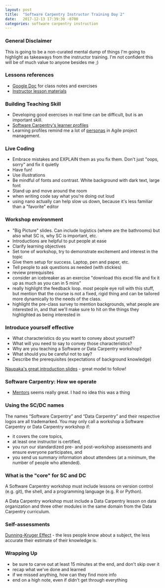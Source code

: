 ```yaml
---
layout: post
title:  "Software Carpentry Instructor Training Day 2"
date:   2017-12-13 17:39:30 -0700
categories: software carpentry instruction
---
```

### General Disclaimer
This is going to be a non-curated mental dump of things I'm going to highlight as takeaways from the instructor
training. I'm not confident this will be of much value to anyone besides me ;)

### Lessons references
- [Google Doc][gdoc] for class notes and exercises
- [Instructor lesson materials][instructor-repo]

### Building Teaching Skill
- Developing good exercises in real time can be difficult, but is an important skill.
- [Software Carpentry's learner profiles][profiles]
- Learning profiles remind me a lot of [personas][personas] in Agile project management.

### Live Coding
- Embrace mistakes and EXPLAIN them as you fix them. Don't just "oops, sorry" and fix it quietly
- Have fun!
- Use illustrations
- Be mindful of fonts and contrast. White background with dark text, large font
- Stand up and move around the room
- when writing code say what you're doing out loud
- using nano actually can help slow us down, because it's less familiar than a "favorite" editor

### Workshop environment
- "Big Picture" slides. Can include logistics (where are the bathrooms) but also what SC is, why SC is important, etc.
- Introductions are helpful to put people at ease
- Clarify learning objectives
- Set tone of workshop, try to demonstrate excitement and interest in the topic
- Give them setup for success. Laptop, pen and paper, etc.
- Tell people to ask questions as needed (with stickies)
- review prerequisites
- consider an icebreaker as an exercise "download this excel file and fix it up as much as you can in 5 mins"
- really highlight the feedback loop. most people eye roll with this stuff, but mention that the course is not a fixed,
  rigid thing and can be tailored more dynamically to the needs of the class.
- highlight the pre-class survey to mention backgrounds, what people are interested in, and that we'll make sure to hit
  on the things they highlighted as being interested in

### Introduce yourself effective
- What characteristics do you want to convey about yourself?
- What will you need to say to convey those characteristics?
- Why are you teaching a Software or Data Carpentry workshop?
- What should you be careful not to say?
- Describe the prerequisites (expectations of background knowledge)

[Naupaka's great introduction slides][naupaka] - great model to follow!

### Software Carpentry: How we operate
- [Mentors][mentors] seems really great. I had no idea this was a thing

### Using the SC/DC names
The names “Software Carpentry” and “Data Carpentry” and their respective logos are all trademarked. You may only call a workshop a Software Carpentry or Data Carpentry workshop if:

- it covers the core topics,
- at least one instructor is certified,
- you run our standardized pre- and post-workshop assessments and ensure everyone participates, and
- you send us summary information about attendees (at a minimum, the number of people who attended).

### What is the "core" for SC and DC
A Software Carpentry workshop must include lessons on version control (e.g. git), the shell, and a programming language (e.g. R or Python).

A Data Carpentry workshop must include a Data Carpentry lesson on data organization and three other modules in the same domain from the Data Carpentry curriculum.

### Self-assessments
[Dunning-Kruger Effect][dk-effect] - the less people know about a subject, the less accurate their estimate of their
knowledge is.

### Wrapping Up
- be sure to carve out at least 15 minutes at the end, and don't skip over it
- recap what we've done and learned
- if we missed anything, how can they find more info
- end on a high note, even if didn't get through everything


[dk-effect]:https://en.wikipedia.org/wiki/Dunning%E2%80%93Kruger_effect
[mentors]:https://software-carpentry.org/join/subcom/mentoring/
[naupaka]:https://github.com/naupaka/2017-03-05-ucsf-r/blob/gh-pages/workshop/01_Sunday/01_Sunday_am/0000_slides/intro-slides.ipynb
[gdoc]:https://docs.google.com/document/d/1AqOADl9fd7Rvjb6UoYKSwmSGEi3uae8k2r8-puunQLQ/edit
[instructor-repo]:https://carpentries.github.io/instructor-training/
[profiles]:https://software-carpentry.org/audience/
[personas]:http://www.agile-ux.com/tag/personas/
